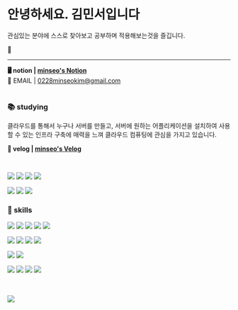 <!--![header](https://capsule-render.vercel.app/api?type=waving&color=gradient&height=250&section=header&text=I'm%20Minseo!&fontSize=90&animation=fadeIn&fontAlignY=38&descAlignY=51&descAlign=62&width=100%)
<div align='center'>-->
  <h1> 안녕하세요. 김민서입니다 </h1>
  
  관심있는 분야에 스스로 찾아보고 공부하며 적용해보는것을 즐깁니다. 

   💪<hr>
  
  <strong>🖥 notion | <a href="https://hail-hydrangea-2de.notion.site/83e2472a938046bf9f7efcd94ae0b4a7">minseo's Notion</a></strong><br>
  📩 EMAIL | 0228minseokim@gmail.com  
  <br> 
  ### 📚 studying
  클라우드를 통해서 누구나 서버를 만들고, 서버에 원하는 어플리케이션을 설치하여 사용할 수 있는 인프라 구축에 매력을 느껴 클라우드 컴퓨팅에 관심을 가지고 있습니다.
  
<strong> 📝 velog | <a href="https://velog.io/@mingg/posts">minseo's Velog</a> </strong><br>

<br>
  
  <img src="https://img.shields.io/badge/Kubernetes-326CE5?style=for-the-badge&logo=Kubernetes&logoColor=white"> <img src="https://img.shields.io/badge/Amazon AWS-232F3E?style=for-the-badge&logo=Amazon Aws&logoColor=white"> <img src="https://img.shields.io/badge/OpenStack-ED1944?style=for-the-badge&logo=OpenStack&logoColor=white"> <img src="https://img.shields.io/badge/Docker-2496ED?style=for-the-badge&logo=Docker&logoColor=white">

<img src="https://img.shields.io/badge/Spring-6DB33F?style=for-the-badge&logo=Spring&logoColor=white"> <img src="https://img.shields.io/badge/Spring Boot-6DB33F?style=for-the-badge&logo=Spring Boot&logoColor=white"> <img src="https://img.shields.io/badge/intellijidea-000000?style=for-the-badge&logo=intellijidea&logoColor=white">
  
  
  ### 🔨 skills
  <img src="https://img.shields.io/badge/JavaScript-F7DF1E?style=for-the-badge&logo=JavaScript&logoColor=white"> <img src="https://img.shields.io/badge/HTML5-E34F26?style=for-the-badge&logo=HTML5&logoColor=white"> <img src="https://img.shields.io/badge/CSS3-1572B6?style=for-the-badge&logo=CSS3&logoColor=white"> <img src="https://img.shields.io/badge/React-61DAFB?style=for-the-badge&logo=React&logoColor=white"> <img src="https://img.shields.io/badge/Flutter-02569B?style=for-the-badge&logo=Flutter&logoColor=white">

 
 <img src="https://img.shields.io/badge/Python-3776AB?style=for-the-badge&logo=Python&logoColor=white"> <img src="https://img.shields.io/badge/Flask-000000?style=for-the-badge&logo=Flask&logoColor=white"> <img src="https://img.shields.io/badge/Rasa-5A17EE?style=for-the-badge&logo=Rasa&logoColor=white"> 
 <img src="https://img.shields.io/badge/C-A8B9CC?style=for-the-badge&logo=C&logoColor=white">

<img src="https://img.shields.io/badge/Visual Studio Code-007ACC?style=for-the-badge&logo=Visual Studio Code&logoColor=white"> <img src="https://img.shields.io/badge/Visual Studio-5C2D91?style=for-the-badge&logo=Visual Studio&logoColor=white">


<img src="https://img.shields.io/badge/Markdown-000000?style=for-the-badge&logo=Markdown&logoColor=white"> <img src="https://img.shields.io/badge/Notion-000000?style=for-the-badge&logo=Notion&logoColor=white"> <img src="https://img.shields.io/badge/GitHub-181717?style=for-the-badge&logo=GitHub&logoColor=white"> <img src="https://img.shields.io/badge/Figma-F24E1E?style=for-the-badge&logo=figma&logoColor=white" />
  <br>

<br> <br>
  <a href="https://hits.seeyoufarm.com"><img src="https://hits.seeyoufarm.com/api/count/incr/badge.svg?url=https%3A%2F%2Fgithub.com%2Fminseo0228&count_bg=%23C3C83D&title_bg=%23555555&icon=&icon_color=%23E7E7E7&title=hits&edge_flat=true"/></a>


</div>



